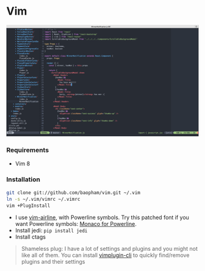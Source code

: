 # Vim

![screenshot](screenshot.png)


### Requirements

* Vim 8


### Installation

```bash
git clone git://github.com/baopham/vim.git ~/.vim
ln -s ~/.vim/vimrc ~/.vimrc
vim +PlugInstall
```
* I use [vim-airline](https://github.com/bling/vim-airline), with Powerline symbols. Try this patched font if you want Powerline symbols: [Monaco for Powerline](https://gist.github.com/baopham/1838072/raw/2c0e00770826e651d1e355962e751325edb0f1ee/Monaco%20for%20Powerline.otf).  
* Install jedi: `pip install jedi`
* Install ctags

> Shameless plug: I have a lot of settings and plugins and you might not like all of them. You can install [vimplugin-cli](https://github.com/baopham/vimplugin-cli) to quickly find/remove plugins and their settings
